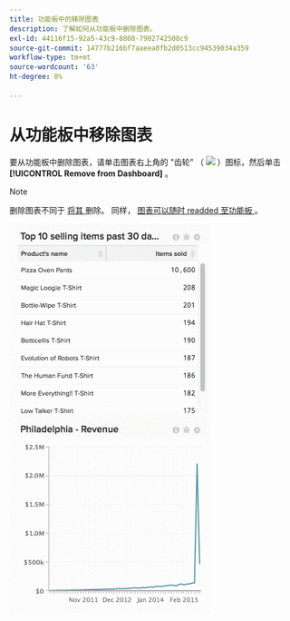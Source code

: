 ```yaml
---
title: 功能板中的移除图表
description: 了解如何从功能板中删除图表。
exl-id: 44116f15-92a5-43c9-8808-7902742508c9
source-git-commit: 14777b216bf7aaeea0fb2d0513cc94539034a359
workflow-type: tm+mt
source-wordcount: '63'
ht-degree: 0%

---
```


# 从功能板中移除图表

要从功能板中删除图表，请单击图表右上角的 &quot;齿轮&quot; （ ![](../../assets/gear-icon.png) ）图标，然后单击 **[!UICONTROL Remove from Dashboard]** 。

>[!NOTE]
>
>删除图表不同于 [ 将其 ](../../data-user/dashboards/delete-chart.md) 删除。 同样， [ 图表可以随时 readded 至功能板 ](../../data-user/dashboards/add-charts-dashboard.md) 。

![删除图表](../../assets/Removing_Charts_from_Dashboards.gif)
